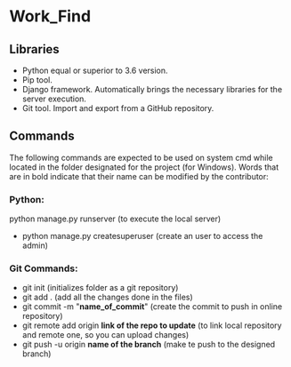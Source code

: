 # Work_Find



## Libraries
- Python equal or superior to 3.6 version.  
- Pip tool.  
- Django framework. Automatically brings the necessary libraries for the server execution.  
- Git tool. Import and export from a GitHub repository. 

## Commands
The following commands are expected to be used on system cmd while located in the folder designated for the project (for Windows). Words that are in bold indicate that their name can be modified by the contributor:

### Python:
python manage.py runserver (to execute the local server)
- python manage.py createsuperuser (create an user to access the admin)

### Git Commands:
- git init (initializes folder as a git repository)
- git add . (add all the changes done in the files)
- git commit -m "**name_of_commit**" (create the commit to push in online repository)
- git remote add origin **link of the repo to update** (to link local repository and remote one, so you can upload changes)
- git push -u origin **name of the branch** (make te push to the designed branch)
